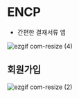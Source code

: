 # ENCP
 - 간편한 결재서류 앱
 
![ezgif com-resize (4)](https://user-images.githubusercontent.com/52917127/87661500-ab899400-c79b-11ea-90ca-29fb440325fa.png)


## 회원가입

![ezgif com-resize (2)](https://user-images.githubusercontent.com/52917127/87661330-636a7180-c79b-11ea-895e-a9230045a9f6.png)



